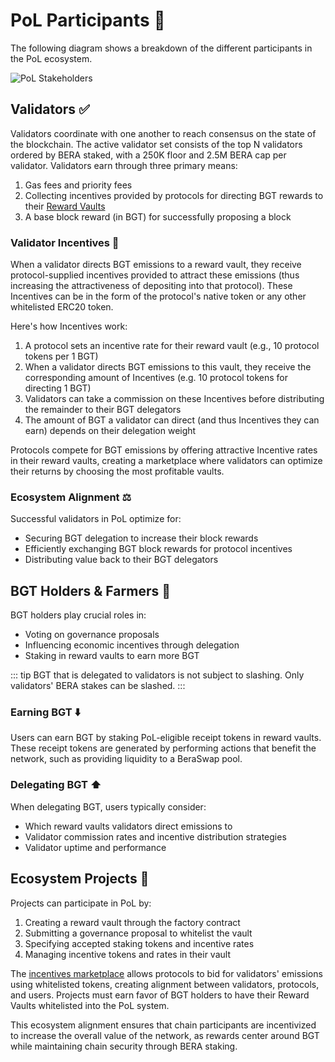 # PoL Participants 👥

The following diagram shows a breakdown of the different participants in the PoL ecosystem.

![PoL Stakeholders](/assets/val-stakeholder-overview.png)

## Validators ✅

Validators coordinate with one another to reach consensus on the state of the blockchain. The active validator set consists of the top N validators ordered by BERA staked, with a 250K floor and 2.5M BERA cap per validator. Validators earn through three primary means:

1. Gas fees and priority fees
2. Collecting incentives provided by protocols for directing BGT rewards to their [Reward Vaults](/learn/pol/rewardvaults)
3. A base block reward (in BGT) for successfully proposing a block

### Validator Incentives 💎

When a validator directs BGT emissions to a reward vault, they receive protocol-supplied incentives provided to attract these emissions (thus increasing the attractiveness of depositing into that protocol). These Incentives can be in the form of the protocol's native token or any other whitelisted ERC20 token.

Here's how Incentives work:

1. A protocol sets an incentive rate for their reward vault (e.g., 10 protocol tokens per 1 BGT)
2. When a validator directs BGT emissions to this vault, they receive the corresponding amount of Incentives (e.g. 10 protocol tokens for directing 1 BGT)
3. Validators can take a commission on these Incentives before distributing the remainder to their BGT delegators
4. The amount of BGT a validator can direct (and thus Incentives they can earn) depends on their delegation weight

Protocols compete for BGT emissions by offering attractive Incentive rates in their reward vaults, creating a marketplace where validators can optimize their returns by choosing the most profitable vaults.

### Ecosystem Alignment ⚖️

Successful validators in PoL optimize for:

- Securing BGT delegation to increase their block rewards
- Efficiently exchanging BGT block rewards for protocol incentives
- Distributing value back to their BGT delegators

## BGT Holders & Farmers 🥕

BGT holders play crucial roles in:

- Voting on governance proposals
- Influencing economic incentives through delegation
- Staking in reward vaults to earn more BGT

::: tip
BGT that is delegated to validators is not subject to slashing. Only validators' BERA stakes can be slashed.
:::

### Earning BGT ⬇️

Users can earn BGT by staking PoL-eligible receipt tokens in reward vaults. These receipt tokens are generated by performing actions that benefit the network, such as providing liquidity to a BeraSwap pool.

### Delegating BGT ⬆️

When delegating BGT, users typically consider:

- Which reward vaults validators direct emissions to
- Validator commission rates and incentive distribution strategies
- Validator uptime and performance

## Ecosystem Projects 🧸

Projects can participate in PoL by:

1. Creating a reward vault through the factory contract
2. Submitting a governance proposal to whitelist the vault
3. Specifying accepted staking tokens and incentive rates
4. Managing incentive tokens and rates in their vault

The [incentives marketplace](/learn/pol/incentives) allows protocols to bid for validators' emissions using whitelisted tokens, creating alignment between validators, protocols, and users. Projects must earn favor of BGT holders to have their Reward Vaults whitelisted into the PoL system.

This ecosystem alignment ensures that chain participants are incentivized to increase the overall value of the network, as rewards center around BGT while maintaining chain security through BERA staking.
